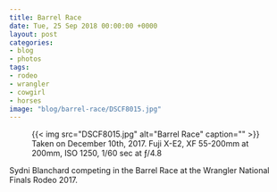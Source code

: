 ```yaml
---
title: Barrel Race
date: Tue, 25 Sep 2018 00:00:00 +0000
layout: post
categories:
- blog
- photos
tags:
- rodeo
- wrangler
- cowgirl
- horses
image: "blog/barrel-race/DSCF8015.jpg"
---
```


<figure class="photo photo--wide">
  {{< img src="DSCF8015.jpg" alt="Barrel Race" caption="" >}}

  <figcaption>Taken on December 10th, 2017. Fuji X-E2, XF 55-200mm at 200mm, ISO 1250, 1/60 sec at ƒ/4.8</figcaption>
</figure>

Sydni Blanchard competing in the Barrel Race at the Wrangler National Finals
Rodeo 2017.



